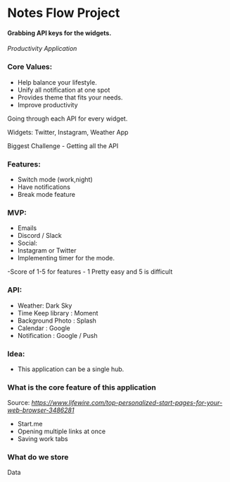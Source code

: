# Notes Flow Project

#### Grabbing API keys for the widgets.
  *Productivity Application*
### Core Values:
- Help balance your lifestyle. 
- Unify all notification at one spot
- Provides theme that fits your needs.
- Improve productivity 




Going through each API for every widget. 

Widgets: Twitter, Instagram, Weather App

Biggest Challenge - Getting all the API

### Features:
- Switch mode (work,night)
- Have notifications
- Break mode feature
  
### MVP: 
- Emails
- Discord / Slack
- Social: 
- Instagram or Twitter
- Implementing timer for the mode. 

-Score of 1-5 for features
    - 1 Pretty easy and 5 is difficult

### API:
- Weather: Dark Sky
- Time Keep library : Moment
- Background Photo : Splash
- Calendar : Google 
- Notification : Google / Push
### Idea:
- This application can be a single hub.

### What is the core feature of this application
Source:
*https://www.lifewire.com/top-personalized-start-pages-for-your-web-browser-3486281*

- Start.me
- Opening multiple links at once
- Saving work tabs

### What do we store
Data